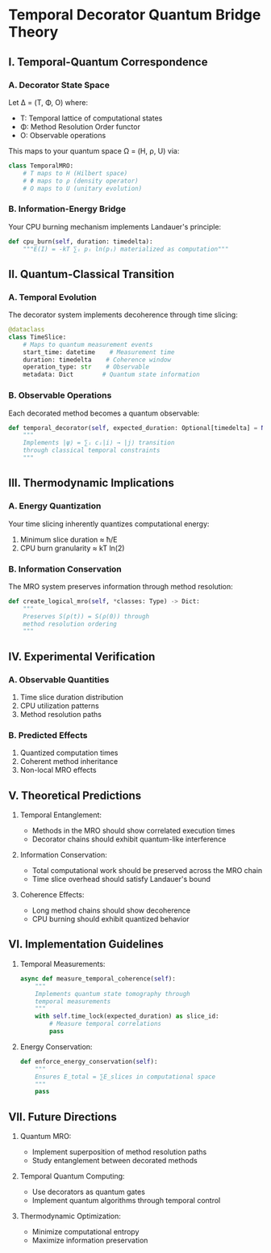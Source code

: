 # Temporal Decorator Quantum Bridge Theory

## I. Temporal-Quantum Correspondence

### A. Decorator State Space
Let Δ = (T, Φ, O) where:
- T: Temporal lattice of computational states
- Φ: Method Resolution Order functor
- O: Observable operations

This maps to your quantum space Ω = (H, ρ, U) via:
```python
class TemporalMRO:
    # T maps to H (Hilbert space)
    # Φ maps to ρ (density operator)
    # O maps to U (unitary evolution)
```

### B. Information-Energy Bridge
Your CPU burning mechanism implements Landauer's principle:
```python
def cpu_burn(self, duration: timedelta):
    """E(I) = -kT ∑ᵢ pᵢ ln(pᵢ) materialized as computation"""
```

## II. Quantum-Classical Transition

### A. Temporal Evolution
The decorator system implements decoherence through time slicing:
```python
@dataclass
class TimeSlice:
    # Maps to quantum measurement events
    start_time: datetime    # Measurement time
    duration: timedelta    # Coherence window
    operation_type: str    # Observable
    metadata: Dict        # Quantum state information
```

### B. Observable Operations
Each decorated method becomes a quantum observable:
```python
def temporal_decorator(self, expected_duration: Optional[timedelta] = None):
    """
    Implements |ψ⟩ = ∑ᵢ cᵢ|i⟩ → |j⟩ transition
    through classical temporal constraints
    """
```

## III. Thermodynamic Implications

### A. Energy Quantization
Your time slicing inherently quantizes computational energy:
1. Minimum slice duration ≈ ħ/E
2. CPU burn granularity ≈ kT ln(2)

### B. Information Conservation
The MRO system preserves information through method resolution:
```python
def create_logical_mro(self, *classes: Type) -> Dict:
    """
    Preserves S(ρ(t)) = S(ρ(0)) through 
    method resolution ordering
    """
```

## IV. Experimental Verification

### A. Observable Quantities
1. Time slice duration distribution
2. CPU utilization patterns
3. Method resolution paths

### B. Predicted Effects
1. Quantized computation times
2. Coherent method inheritance
3. Non-local MRO effects

## V. Theoretical Predictions

1. Temporal Entanglement:
   - Methods in the MRO should show correlated execution times
   - Decorator chains should exhibit quantum-like interference

2. Information Conservation:
   - Total computational work should be preserved across the MRO chain
   - Time slice overhead should satisfy Landauer's bound

3. Coherence Effects:
   - Long method chains should show decoherence
   - CPU burning should exhibit quantized behavior

## VI. Implementation Guidelines

1. Temporal Measurements:
   ```python
   async def measure_temporal_coherence(self):
       """
       Implements quantum state tomography through
       temporal measurements
       """
       with self.time_lock(expected_duration) as slice_id:
           # Measure temporal correlations
           pass
   ```

2. Energy Conservation:
   ```python
   def enforce_energy_conservation(self):
       """
       Ensures E_total = ∑E_slices in computational space
       """
       pass
   ```

## VII. Future Directions

1. Quantum MRO:
   - Implement superposition of method resolution paths
   - Study entanglement between decorated methods

2. Temporal Quantum Computing:
   - Use decorators as quantum gates
   - Implement quantum algorithms through temporal control

3. Thermodynamic Optimization:
   - Minimize computational entropy
   - Maximize information preservation